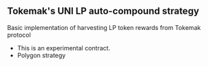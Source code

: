 ## Tokemak's UNI LP auto-compound strategy ##

Basic implementation of harvesting LP token rewards from Tokemak protocol

- This is an experimental contract.
- Polygon strategy